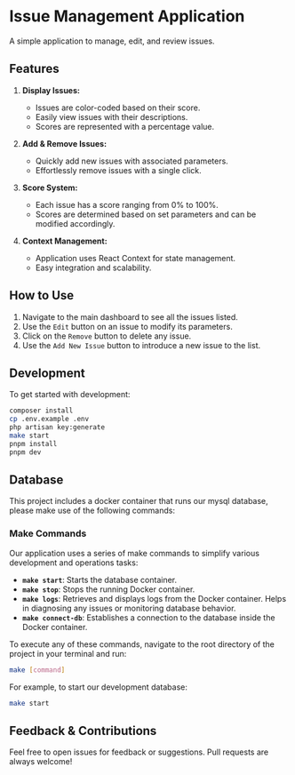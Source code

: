 # Issue Management Application

A simple application to manage, edit, and review issues.

## Features

1. **Display Issues:**

    - Issues are color-coded based on their score.
    - Easily view issues with their descriptions.
    - Scores are represented with a percentage value.

2. **Add & Remove Issues:**

    - Quickly add new issues with associated parameters.
    - Effortlessly remove issues with a single click.

3. **Score System:**

    - Each issue has a score ranging from 0% to 100%.
    - Scores are determined based on set parameters and can be modified accordingly.

4. **Context Management:**
    - Application uses React Context for state management.
    - Easy integration and scalability.

## How to Use

1. Navigate to the main dashboard to see all the issues listed.
2. Use the `Edit` button on an issue to modify its parameters.
3. Click on the `Remove` button to delete any issue.
4. Use the `Add New Issue` button to introduce a new issue to the list.

## Development

To get started with development:

```bash
composer install
cp .env.example .env
php artisan key:generate
make start
pnpm install
pnpm dev
```

## Database

This project includes a docker container that runs our mysql database, please make use of the following commands:

### Make Commands

Our application uses a series of make commands to simplify various development and operations tasks:

-   **`make start`**: Starts the database container.
-   **`make stop`**: Stops the running Docker container.
-   **`make logs`**: Retrieves and displays logs from the Docker container. Helps in diagnosing any issues or monitoring database behavior.
-   **`make connect-db`**: Establishes a connection to the database inside the Docker container.

To execute any of these commands, navigate to the root directory of the project in your terminal and run:

```bash
make [command]
```

For example, to start our development database:

```bash
make start
```

## Feedback & Contributions

Feel free to open issues for feedback or suggestions. Pull requests are always welcome!

